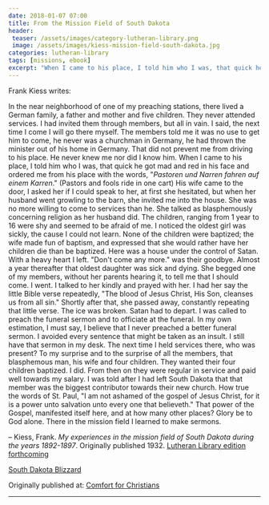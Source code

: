 ```yaml
---
date: 2018-01-07 07:00
title: From the Mission Field of South Dakota
header:
 teaser: /assets/images/category-lutheran-library.png
 image: /assets/images/kiess-mission-field-south-dakota.jpg
categories: lutheran-library
tags: [missions, ebook]
excerpt: "When I came to his place, I told him who I was, that quick he got mad and red in his face and ordered me from his place with the words, 'Pastors and fools ride in one cart'"
---
```


Frank Kiess writes:

In the near neighborhood of one of my preaching stations, there lived a German family, a father and mother and five children. They never attended services. I had invited them through members, but all in vain. I said, the next time I come I will go there myself. The members told me it was no use to get him to come, he never was a churchman in Germany, he had thrown the minister out of his home in Germany. That did not prevent me from driving to his place. He never knew me nor did I know him. When I came to his place, I told him who I was, that quick he got mad and red in his face and ordered me from his place with the words, "_Pastoren und Narren fahren auf einem Karren_." (Pastors and fools ride in one cart) His wife came to the door, I asked her if I could speak to her, at first she hesitated, but when her husband went growling to the barn, she invited me into the house. She was no more willing to come to services than he. She talked as blasphemously concerning religion as her husband did. The children, ranging from 1 year to 16 were shy and seemed to be afraid of me. I noticed the oldest girl was sickly, the cause I could not learn. None of the children were baptized; the wife made fun of baptism, and expressed that she would rather have her children die than be baptized. Here was a house under the control of Satan. With a heavy heart I left. "Don't come any more." was their goodbye. Almost a year thereafter that oldest daughter was sick and dying. She begged one of my members, without her parents hearing it, to tell me that I should come. I went. I talked to her kindly and prayed with her. I had her say the little Bible verse repeatedly, "The blood of Jesus Christ, His Son, cleanses us from all sin." Shortly after that, she passed away, constantly repeating that little verse. The ice was broken. Satan had to depart. I was called to preach the funeral sermon and to officiate at the funeral. In my own estimation, I must say, I believe that I never preached a better funeral sermon. I avoided every sentence that might be taken as an insult. I still have that sermon in my desk. The next time I held services there, who was present? To my surprise and to the surprise of all the members, that blasphemous man, his wife and four children. They wanted their four children baptized. I did. From then on they were regular in service and paid well towards my salary. I was told after I had left South Dakota that that member was the biggest contributor towards their new church. How true the words of St. Paul, "I am not ashamed of the gospel of Jesus Christ, for it is a power unto salvation unto every one that believeth." That power of the Gospel, manifested itself here, and at how many other places? Glory be to God alone. There in the mission field I learned to make sermons.


– Kiess, Frank.  _My experiences in the mission field of South Dakota during the years 1892-1897_. Originally published 1932.  [Lutheran Library edition forthcoming](http://www.lutheranlibrary.org/) 

[South Dakota Blizzard](/assets/images/kiess-mission-field-south-dakota-2.jpg)

<div>Originally published at: <a href='http://www.alecsatin.com/'>Comfort for Christians</a></div>

---

